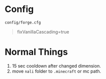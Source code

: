 # Config
```config/forge.cfg```

>fixVanillaCascading=true

# Normal Things
1. 15 sec cooldown after changed dimension.
2. move ```nali``` folder to ```.minecraft``` or mc path.